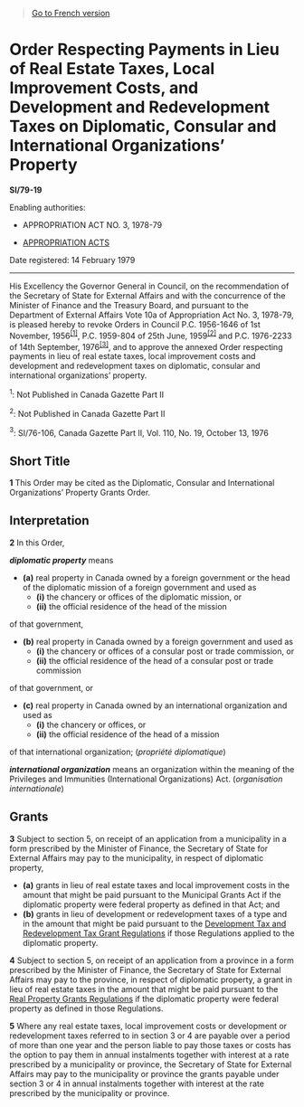 > [Go to French version](/fr/Règlements/Textes%20réglementaires/79/19.md)

# Order Respecting Payments in Lieu of Real Estate Taxes, Local Improvement Costs, and Development and Redevelopment Taxes on Diplomatic, Consular and International Organizations’ Property

**SI/79-19**

Enabling authorities: 
- APPROPRIATION ACT NO. 3, 1978-79

- [APPROPRIATION ACTS](/en/Acts/Revised%20Statutes%20of%20Canada/Z/Z-01.md)

Date registered: 14 February 1979

----------

His Excellency the Governor General in Council, on the recommendation of the Secretary of State for External Affairs and with the concurrence of the Minister of Finance and the Treasury Board, and pursuant to the Department of External Affairs Vote 10a of Appropriation Act No. 3, 1978-79, is pleased hereby to revoke Orders in Council P.C. 1956-1646 of 1st November, 1956<sup><a href='#footnote1_e'>[1]</a></sup>, P.C. 1959-804 of 25th June, 1959<sup><a href='#footnote2_e'>[2]</a></sup> and P.C. 1976-2233 of 14th September, 1976<sup><a href='#footnote3_e'>[3]</a></sup>, and to approve the annexed Order respecting payments in lieu of real estate taxes, local improvement costs and development and redevelopment taxes on diplomatic, consular and international organizations’ property.

<a name='footnote1_e'><sup>1</sup></a>: Not Published in Canada Gazette Part II<br />

<a name='footnote2_e'><sup>2</sup></a>: Not Published in Canada Gazette Part II<br />

<a name='footnote3_e'><sup>3</sup></a>: SI/76-106, Canada Gazette Part II, Vol. 110, No. 19, October 13, 1976<br />




## Short Title


**1** This Order may be cited as the Diplomatic, Consular and International Organizations’ Property Grants Order.




## Interpretation


**2** In this Order,

***diplomatic property*** means
- **(a)** real property in Canada owned by a foreign government or the head of the diplomatic mission of a foreign government and used as
	- **(i)** the chancery or offices of the diplomatic mission, or
	- **(ii)** the official residence of the head of the mission

of that government,
- **(b)** real property in Canada owned by a foreign government and used as
	- **(i)** the chancery or offices of a consular post or trade commission, or
	- **(ii)** the official residence of the head of a consular post or trade commission

of that government, or
- **(c)** real property in Canada owned by an international organization and used as
	- **(i)** the chancery or offices, or
	- **(ii)** the official residence of the head of a mission

of that international organization; (*propriété diplomatique*)

***international organization*** means an organization within the meaning of the Privileges and Immunities (International Organizations) Act. (*organisation internationale*)




## Grants


**3** Subject to section 5, on receipt of an application from a municipality in a form prescribed by the Minister of Finance, the Secretary of State for External Affairs may pay to the municipality, in respect of diplomatic property,
- **(a)** grants in lieu of real estate taxes and local improvement costs in the amount that might be paid pursuant to the Municipal Grants Act if the diplomatic property were federal property as defined in that Act; and
- **(b)** grants in lieu of development or redevelopment taxes of a type and in the amount that might be paid pursuant to the [Development Tax and Redevelopment Tax Grant Regulations](/en/Regulations/Consolidated%20Regulations%20of%20Canada/301-400/C.R.C.,%20c.%20322.md) if those Regulations applied to the diplomatic property.



**4** Subject to section 5, on receipt of an application from a province in a form prescribed by the Minister of Finance, the Secretary of State for External Affairs may pay to the province, in respect of diplomatic property, a grant in lieu of real estate taxes in the amount that might be paid pursuant to the [Real Property Grants Regulations](/en/Regulations/Consolidated%20Regulations%20of%20Canada/301-400/C.R.C.,%20c.%20343.md) if the diplomatic property were federal property as defined in those Regulations.



**5** Where any real estate taxes, local improvement costs or development or redevelopment taxes referred to in section 3 or 4 are payable over a period of more than one year and the person liable to pay those taxes or costs has the option to pay them in annual instalments together with interest at a rate prescribed by a municipality or province, the Secretary of State for External Affairs may pay to the municipality or province the grants payable under section 3 or 4 in annual instalments together with interest at the rate prescribed by the municipality or province.


